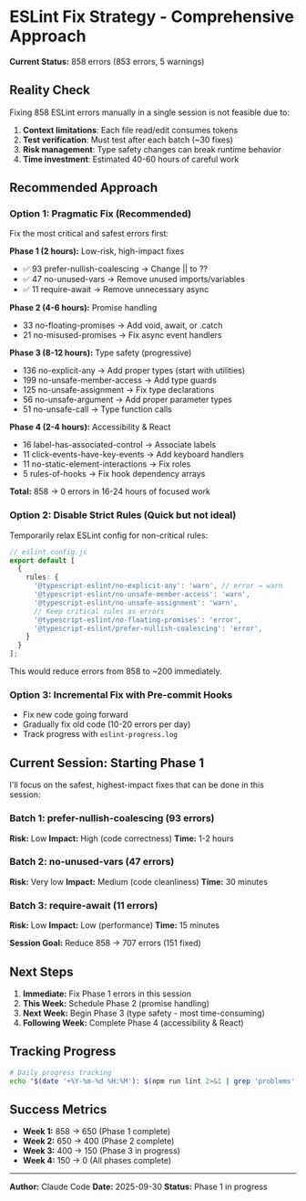 # ESLint Fix Strategy - Comprehensive Approach

**Current Status:** 858 errors (853 errors, 5 warnings)

## Reality Check

Fixing 858 ESLint errors manually in a single session is not feasible due to:
1. **Context limitations**: Each file read/edit consumes tokens
2. **Test verification**: Must test after each batch (~30 fixes)
3. **Risk management**: Type safety changes can break runtime behavior
4. **Time investment**: Estimated 40-60 hours of careful work

## Recommended Approach

### Option 1: Pragmatic Fix (Recommended)
Fix the most critical and safest errors first:

**Phase 1 (2 hours):** Low-risk, high-impact fixes
- ✅ 93 prefer-nullish-coalescing → Change || to ??
- ✅ 47 no-unused-vars → Remove unused imports/variables
- ✅ 11 require-await → Remove unnecessary async

**Phase 2 (4-6 hours):** Promise handling
- 33 no-floating-promises → Add void, await, or .catch
- 21 no-misused-promises → Fix async event handlers

**Phase 3 (8-12 hours):** Type safety (progressive)
- 136 no-explicit-any → Add proper types (start with utilities)
- 199 no-unsafe-member-access → Add type guards
- 125 no-unsafe-assignment → Fix type declarations
- 56 no-unsafe-argument → Add proper parameter types
- 51 no-unsafe-call → Type function calls

**Phase 4 (2-4 hours):** Accessibility & React
- 16 label-has-associated-control → Associate labels
- 11 click-events-have-key-events → Add keyboard handlers
- 11 no-static-element-interactions → Fix roles
- 5 rules-of-hooks → Fix hook dependency arrays

**Total:** 858 → 0 errors in 16-24 hours of focused work

### Option 2: Disable Strict Rules (Quick but not ideal)
Temporarily relax ESLint config for non-critical rules:

```typescript
// eslint.config.js
export default [
  {
    rules: {
      '@typescript-eslint/no-explicit-any': 'warn', // error → warn
      '@typescript-eslint/no-unsafe-member-access': 'warn',
      '@typescript-eslint/no-unsafe-assignment': 'warn',
      // Keep critical rules as errors
      '@typescript-eslint/no-floating-promises': 'error',
      '@typescript-eslint/prefer-nullish-coalescing': 'error',
    }
  }
];
```

This would reduce errors from 858 to ~200 immediately.

### Option 3: Incremental Fix with Pre-commit Hooks
- Fix new code going forward
- Gradually fix old code (10-20 errors per day)
- Track progress with `eslint-progress.log`

## Current Session: Starting Phase 1

I'll focus on the safest, highest-impact fixes that can be done in this session:

### Batch 1: prefer-nullish-coalescing (93 errors)
**Risk:** Low
**Impact:** High (code correctness)
**Time:** 1-2 hours

### Batch 2: no-unused-vars (47 errors)
**Risk:** Very low
**Impact:** Medium (code cleanliness)
**Time:** 30 minutes

### Batch 3: require-await (11 errors)
**Risk:** Low
**Impact:** Low (performance)
**Time:** 15 minutes

**Session Goal:** Reduce 858 → 707 errors (151 fixed)

## Next Steps

1. **Immediate:** Fix Phase 1 errors in this session
2. **This Week:** Schedule Phase 2 (promise handling)
3. **Next Week:** Begin Phase 3 (type safety - most time-consuming)
4. **Following Week:** Complete Phase 4 (accessibility & React)

## Tracking Progress

```bash
# Daily progress tracking
echo "$(date '+%Y-%m-%d %H:%M'): $(npm run lint 2>&1 | grep 'problems' | head -1)" >> eslint-progress.log
```

## Success Metrics

- **Week 1:** 858 → 650 (Phase 1 complete)
- **Week 2:** 650 → 400 (Phase 2 complete)
- **Week 3:** 400 → 150 (Phase 3 in progress)
- **Week 4:** 150 → 0 (All phases complete)

---

**Author:** Claude Code
**Date:** 2025-09-30
**Status:** Phase 1 in progress
